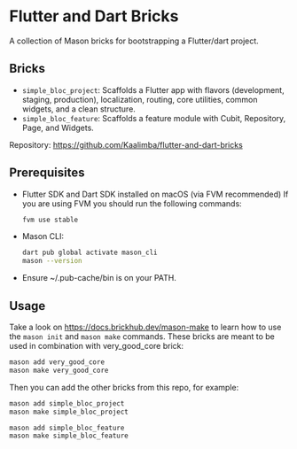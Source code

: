 # Flutter and Dart Bricks

A collection of Mason bricks for bootstrapping a Flutter/dart project.

## Bricks

- `simple_bloc_project`: Scaffolds a Flutter app with flavors (development, staging, production), localization, routing, core utilities, common widgets, and a clean structure.
- `simple_bloc_feature`: Scaffolds a feature module with Cubit, Repository, Page, and Widgets.

Repository: https://github.com/Kaalimba/flutter-and-dart-bricks

## Prerequisites

- Flutter SDK and Dart SDK installed on macOS (via FVM recommended)
If you are using FVM you should run the following commands:
    ```bash
    fvm use stable
    ```
- Mason CLI:
  ```bash
  dart pub global activate mason_cli
  mason --version
  ```
- Ensure ~/.pub-cache/bin is on your PATH.

## Usage
Take a look on https://docs.brickhub.dev/mason-make to learn how to use the `mason init` and `mason make` commands.
These bricks are meant to be used in combination with very_good_core brick:
```bash
mason add very_good_core
mason make very_good_core
```

Then you can add the other bricks from this repo, for example:
```bash
mason add simple_bloc_project
mason make simple_bloc_project
```
```bash
mason add simple_bloc_feature 
mason make simple_bloc_feature
```
